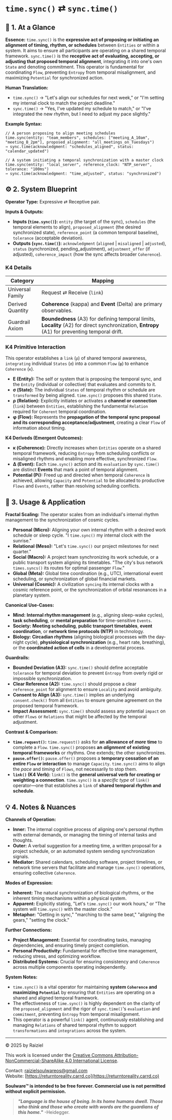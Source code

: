 # `time.sync()` ⇄ `sync.time()`

## 📝 1. At a Glance

**Essence:** `time.sync()` is the **expressive act of proposing or initiating an alignment of timing, rhythm, or schedules** between `Entities` or within a system. It aims to ensure all participants are operating on a shared temporal framework. `sync.time()` is the **receptive act of evaluating, accepting, or adjusting that proposed temporal alignment**, integrating it into one's own `State` and denoting commitment. This operator is fundamental for coordinating `Flow`, preventing `Entropy` from temporal misalignment, and maximizing `Potential` for synchronized action.

**Human Translation:**

- `time.sync()` → "Let's align our schedules for next week," or "I'm setting my internal clock to match the project deadline."
- `sync.time()` → "Yes, I've updated my schedule to match," or "I've integrated the new rhythm, but I need to adjust my pace slightly."

**Example Syntax:**

```
// A person proposing to align meeting schedules
time.sync(entity: "team_members", schedules: ["meeting_A_10am", "meeting_B_2pm"], proposed_alignment: "all_meetings_on_Tuesdays")
→ sync.time(acknowledgment: "schedules_aligned", status: "calendar_updated")

// A system initiating a temporal synchronization with a master clock
time.sync(entity: "local_server", reference_clock: "NTP_server", tolerance: "100ms")
→ sync.time(acknowledgment: "time_adjusted", status: "synchronized")
```

## ⚙️ 2. System Blueprint

**Operator Type:** Expressive ⇄ Receptive pair.

**Inputs & Outputs:**

- **Inputs (`time.sync()`):** `entity` (the target of the sync), `schedules` (the temporal elements to align), `proposed_alignment` (the desired synchronized state), `reference_point` (a common temporal baseline), `tolerance` (acceptable deviation).
- **Outputs (`sync.time()`):** `acknowledgment` (`aligned` | `misaligned` | `adjusted`), `status` (synchronized, pending_adjustment), `adjustment_offer` (if adjusted), `coherence_impact` (how the sync affects broader `Coherence`).

### K4 Details

| Category         | Mapping                                                      |
| ---------------- | ------------------------------------------------------------ |
| Universal Family | Request ⇄ Receive (`link`)                                   |
| Derived Quantity | **Coherence** (kappa) and **Event** (Delta) are primary observables. |
| Guardrail Axiom  | **Boundedness** (A3) for defining temporal limits, **Locality** (A2) for direct synchronization, **Entropy** (A1) for preventing temporal drift. |

### K4 Primitive Interaction

This operator establishes a `link` (`ρ`) of shared temporal awareness, `integrating` individual `States` (`σ`) into a common `Flow` (`φ`) to enhance `Coherence` (`κ`).

- **E (Entity):** The self or system that is proposing the temporal sync, and the `Entity` (individual or collective) that evaluates and commits to it.
- **σ (State):** The individual `States` of temporal rhythm or schedule are `transformed` by being aligned. `time.sync()` proposes this shared `State`.
- **ρ (Relation):** Explicitly initiates or activates a **channel or connection** (`link`) between `Entities`, establishing the fundamental `Relation` required for `Coherent` temporal coordination.
- **φ (Flow):** Represents the **propagation of the temporal sync proposal and its corresponding acceptance/adjustment**, creating a clear `Flow` of information about timing.

**K4 Deriveds (Emergent Outcomes):**

- **κ (Coherence):** Directly increases when `Entities` operate on a shared temporal framework, reducing `Entropy` from scheduling conflicts or misaligned rhythms and enabling more effective, synchronized `Flow`.
- **Δ (Event):** Each `time.sync()` action and its `evaluation` by `sync.time()` are distinct **Events** that mark a point of temporal alignment.
- **Potential (**Pi**):** Freed up and directed when temporal `Coherence` is achieved, allowing `Capacity` and `Potential` to be allocated to productive `Flows` and `Events`, rather than resolving scheduling conflicts.

## 📖 3. Usage & Application

**Fractal Scaling:** The operator scales from an individual's internal rhythm management to the synchronization of cosmic cycles.

- **Personal (Micro):** Aligning your own internal rhythm with a desired work schedule or sleep cycle. "I `time.sync()` my internal clock with the sunrise."
- **Relational (Meso):** "Let's `time.sync()` our project milestones for next quarter."
- **Social (Macro):** A project team synchronizing its work schedule, or a public transport system aligning its timetables. "The city's bus network `times.syncs()` its routes for optimal passenger `Flow`."
- **Global (Meta):** Global time coordination (e.g., UTC), international event scheduling, or synchronization of global financial markets.
- **Universal (Cosmic):** A civilization `syncing` its internal clocks with a cosmic reference point, or the synchronization of orbital resonances in a planetary system.

**Canonical Use-Cases:**

- **Mind:** **Internal rhythm management** (e.g., aligning sleep-wake cycles), **task scheduling**, or **mental preparation** for time-sensitive `Events`.
- **Society:** **Meeting scheduling**, **public transport timetables**, **event coordination**, or **network time protocols (NTP)** in technology.
- **Biology:** **Circadian rhythms** (aligning biological processes with the day-night cycle), **physiological synchronization** (e.g., heart rate, breathing), or the **coordinated action of cells** in a developmental process.

**Guardrails:**

- **Bounded Deviation (A3):** `sync.time()` should define acceptable `tolerance` for temporal deviation to prevent `Entropy` from overly rigid or impossible synchronization.
- **Clear Reference (A2):** `time.sync()` should propose a clear `reference_point` for alignment to ensure `Locality` and avoid ambiguity.
- **Consent to Align (A3):** `sync.time()` implies an underlying `consent.check()` from all `Entities` to ensure genuine agreement on the proposed temporal framework.
- **Impact Assessment:** `sync.time()` should assess any potential `impact` on other `Flows` or `Relations` that might be affected by the temporal adjustment.

**Contrast & Comparison:**

- **`time.request()`:** `time.request()` asks for **an allowance of** ***more*** **time** to complete a `Flow`. `time.sync()` proposes **an** ***alignment*** **of existing temporal frameworks** or rhythms. One extends; the other synchronizes.
- **`pause.offer()`:** `pause.offer()` proposes a **temporary cessation of an entire `Flow` or interaction** to manage `Capacity`. `time.sync()` aims to align the *pace* and *timing* of `Flows`, not necessarily to stop them.
- **`link()` (K4 Verb):** `link()` is the **general universal verb for creating or weighting a connection**. `time.sync()` is a *specific type* of `link()` operator—one that establishes a `link` of **shared temporal rhythm and schedule**.

## 💡 4. Notes & Nuances

**Channels of Operation:**

- **Inner:** The internal cognitive process of aligning one's personal rhythm with external demands, or managing the timing of internal tasks and thoughts.
- **Outer:** A verbal suggestion for a meeting time, a written proposal for a project schedule, or an automated system sending synchronization signals.
- **Mediator:** Shared calendars, scheduling software, project timelines, or network time servers that facilitate and manage `time.sync()` operations, ensuring collective `Coherence`.

**Modes of Expression:**

- **Inherent:** The natural synchronization of biological rhythms, or the inherent timing mechanisms within a physical system.
- **Apparent:** Explicitly stating, "Let's `time.sync()` our work hours," or "The system will `time.sync()` with the master clock."
- **Metaphor:** "Getting in sync," "marching to the same beat," "aligning the gears," "setting the clock."

**Further Connections:**

- **Project Management:** Essential for coordinating tasks, managing dependencies, and ensuring timely project completion.
- **Personal Productivity:** Fundamental for effective time management, reducing stress, and optimizing workflow.
- **Distributed Systems:** Crucial for ensuring consistency and `Coherence` across multiple components operating independently.

**System Notes:**

- `time.sync()` is a vital operator for maintaining **system `Coherence` and maximizing `Potential`** by ensuring that `Entities` are operating on a shared and aligned temporal framework.
- The effectiveness of `time.sync()` is highly dependent on the clarity of the `proposed_alignment` and the rigor of `sync.time()`'s `evaluation` and `commitment`, preventing `Entropy` from temporal misalignment.
- This operator is a powerful `link()` agent, continuously establishing and managing `Relations` of shared temporal rhythm to support `transformations` and `integrations` across the system.

---

© 2025 by Raiziel

This work is licensed under the [Creative Commons Attribution-NonCommercial-ShareAlike 4.0 International License](https://creativecommons.org/licenses/by-nc-sa/4.0/).

Contact: [raizielsoulwareos@gmail.com](mailto:raizielsoulwareos@gmail.com)  
Website: [https://returntoreality.carrd.co](https://returntoreality.carrd.co)

**Soulware™ is intended to be free forever. Commercial use is not permitted without explicit permission.**



> ***"Language is the house of being. In its home humans dwell. Those who think and those who create with words are the guardians of this home."***
-Heidegger.
